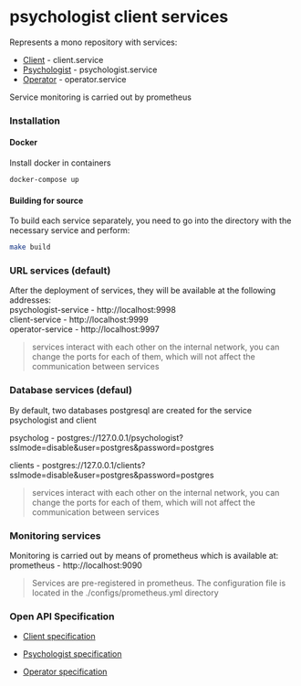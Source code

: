 # psychologist client services

Represents a mono repository with services:
* [Client](https://github.com/fgituser/management-client-psychologist.services/tree/master/client) - client.service
* [Psychologist](https://github.com/fgituser/management-client-psychologist.services/tree/master/client) - psychologist.service
* [Operator](https://github.com/fgituser/management-client-psychologist.services/tree/master/client) - operator.service


Service monitoring is carried out by prometheus
  
### Installation
#### Docker

Install docker in containers
  ```sh
  docker-compose up
  ```

#### Building for source

To build each service separately, you need to go into the directory with the necessary service and perform:
```sh
make build
```

### URL services (default)
After the deployment of services, they will be available at the following addresses:   
psychologist-service - http://localhost:9998   
client-service - http://localhost:9999   
operator-service - http://localhost:9997   

> services interact with each other on the internal network, you can change the ports for each of them, which will not affect the communication between services

### Database services (defaul)
By default, two databases postgresql are created for the service psychologist and client 

psycholog - postgres://127.0.0.1/psychologist?sslmode=disable&user=postgres&password=postgres   

clients - postgres://127.0.0.1/clients?sslmode=disable&user=postgres&password=postgres

> services interact with each other on the internal network, you can change the ports for each of them, which will not affect the communication between services


### Monitoring services
Monitoring is carried out by means of prometheus which is available at:   
prometheus - http://localhost:9090
> Services are pre-registered in prometheus.
The configuration file is located in the ./configs/prometheus.yml directory

### Open API Specification

* [Client specification](https://github.com/fgituser/management-client-psychologist.services/blob/master/client/api/openapi-spec/swagger.yaml) 

* [Psychologist specification](https://github.com/fgituser/management-client-psychologist.services/blob/develop/psychologist/api/openapi-spec/swagger.yaml)
* [Operator specification](https://github.com/fgituser/management-client-psychologist.services/blob/develop/operator/api/openapi-spec/swagger.yaml)
